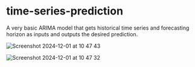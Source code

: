 # time-series-prediction
A very basic ARIMA model that gets historical time series and forecasting horizon as inputs and outputs the desired prediction.

![Screenshot 2024-12-01 at 10 47 43](https://github.com/user-attachments/assets/c2d58cae-c378-459a-917a-92eea5d05c8f)


![Screenshot 2024-12-01 at 10 47 32](https://github.com/user-attachments/assets/76c9930f-5e08-49c3-a16f-a3b2594b379e)
